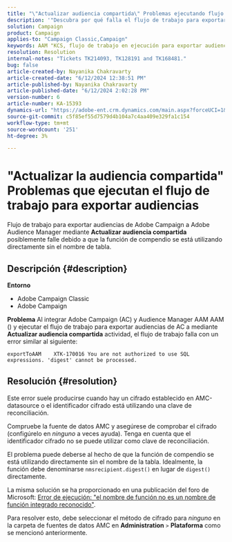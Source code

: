 ```yaml
---
title: "\"Actualizar audiencia compartida\" Problemas ejecutando flujo de trabajo para Exportar audiencias"
description: '"Descubra por qué falla el flujo de trabajo para exportar audiencias de Adobe Campaign a Adobe Audience Manager mediante la actualización de audiencia compartida".'
solution: Campaign
product: Campaign
applies-to: "Campaign Classic,Campaign"
keywords: AAM "KCS, flujo de trabajo en ejecución para exportar audiencias, de AC a, actividad \"actualizar audiencia compartida\", Adobe Campaign Classic, Adobe Campaign"
resolution: Resolution
internal-notes: "Tickets TK214093, TK128191 and TK168481."
bug: false
article-created-by: Nayanika Chakravarty
article-created-date: "6/12/2024 12:38:51 PM"
article-published-by: Nayanika Chakravarty
article-published-date: "6/12/2024 2:02:28 PM"
version-number: 6
article-number: KA-15393
dynamics-url: "https://adobe-ent.crm.dynamics.com/main.aspx?forceUCI=1&pagetype=entityrecord&etn=knowledgearticle&id=9170e7b4-b828-ef11-840b-6045bd0065b6"
source-git-commit: c5f85ef55d7579d4b104a7c4aa409e329fa1c154
workflow-type: tm+mt
source-wordcount: '251'
ht-degree: 3%

---
```


# &quot;Actualizar la audiencia compartida&quot; Problemas que ejecutan el flujo de trabajo para exportar audiencias


Flujo de trabajo para exportar audiencias de Adobe Campaign a Adobe Audience Manager mediante <b>Actualizar audiencia compartida</b> posiblemente falle debido a que la función de compendio se está utilizando directamente sin el nombre de tabla.

## Descripción {#description}


<b>Entorno</b>

- Adobe Campaign Classic
- Adobe Campaign


<b>Problema</b>
Al integrar Adobe Campaign (AC) y Audience Manager AAM AAM () y ejecutar el flujo de trabajo para exportar audiencias de AC a mediante <b>Actualizar audiencia compartida</b> actividad, el flujo de trabajo falla con un error similar al siguiente:


```
exportToAAM    XTK-170016 You are not authorized to use SQL expressions. 'digest' cannot be processed.
```



## Resolución {#resolution}


Este error suele producirse cuando hay un cifrado establecido en AMC-datasource o el identificador cifrado está utilizando una clave de reconciliación.

Compruebe la fuente de datos AMC y asegúrese de comprobar el cifrado (configúrelo en *ninguno* a veces ayuda). Tenga en cuenta que el identificador cifrado no se puede utilizar como clave de reconciliación.

El problema puede deberse al hecho de que la función de compendio se está utilizando directamente sin el nombre de la tabla. Idealmente, la función debe denominarse `nmsrecipient.digest()` en lugar de `digest()` directamente.

La misma solución se ha proporcionado en una publicación del foro de Microsoft: [Error de ejecución: &quot;el nombre de función no es un nombre de función integrado reconocido&quot;](https://social.msdn.microsoft.com/Forums/sqlserver/en-US/66a6e3db-3ec6-4214-9d2f-a6a532a37db5/execution-error-the-function-name-is-not-a-recognized-builtin-function-name?forum=sqldatabaseengine).

Para resolver esto, debe seleccionar el método de cifrado para *ninguno* en la carpeta de fuentes de datos AMC en <b>Administration</b> `>`  <b>Plataforma</b> como se mencionó anteriormente.
